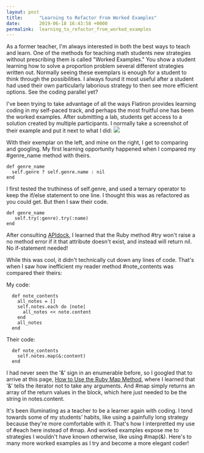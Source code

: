 ```yaml
---
layout: post
title:      "Learning to Refactor From Worked Examples"
date:       2019-06-18 16:43:58 +0000
permalink:  learning_to_refactor_from_worked_examples
---
```



As a former teacher, I'm always interested in both the best ways to teach and learn.  One of the methods for teaching math students new strategies without prescribing them is called "Worked Examples."  You show a student learning how to solve a proportion problem several different strategies written out.  Normally seeing these exemplars is enough for a student to think through the possibilities.  I always found it most useful after a student had used their own particularly laborious strategy to then see more efficient options.  See the coding parallel yet?

I've been trying to take advantage of all the ways Flatiron provides learning coding in my self-paced track, and perhaps the most fruitful one has been the worked examples.  After submitting a lab, students get access to a solution created by multiple participants.  I normally take a screenshot of their example and put it next to what I did:
![](https://www.dropbox.com/s/ha2t4r8fl5fkhns/Screen%20Shot%202019-06-18%20at%2012.20.57%20PM.png?raw=1)

With their exemplar on the left, and mine on the right, I get to comparing and googling.  My first learning opportunity happened when I compared my #genre_name method with theirs.

``` 
def genre_name
  self.genre ? self.genre.name : nil
end
```

I first tested the truthiness of self.genre, and used a ternary operator to keep the if/else statement to one line.  I thought this was as refactored as you could get.  But then I saw their code.

```
def genre_name
   self.try(:genre).try(:name)
end 
```

After consulting [APIdock](https://apidock.com/rails/v3.2.1/Object/try), I learned that the Ruby method #try won't raise a no method error if it that attribute doesn't exist, and instead will return nil.  No if-statement needed!


While this was cool, it didn't technically cut down any lines of code.  That's when I saw how inefficient my reader method #note_contents was compared their theirs:

My code:
```
  def note_contents
    all_notes = []
    self.notes.each do |note|
      all_notes << note.content
    end
    all_notes
  end
```

Their code:
```
  def note_contents
    self.notes.map(&:content)
  end
```

I had never seen the '&' sign in an enumerable before, so I googled that to arrive at this page, [How to Use the Ruby Map Method](https://www.rubyguides.com/2018/10/ruby-map-method/), where I learned that '&' tells the iterator not to take any arguments.  And #map simply returns an array of the return values in the block, which here just needed to be the string in notes.content.  

It's been illuminating as a teacher to be a learner again with coding.  I tend towards some of my students' habits, like using a painfully long strategy because they're more comfortable with it.  That's how I interpretted my use of #each here instead of #map.  And worked examples expose me to strategies I wouldn't have known otherwise, like using #map(&).  Here's to many more worked examples as I try and become a more elegant coder!



